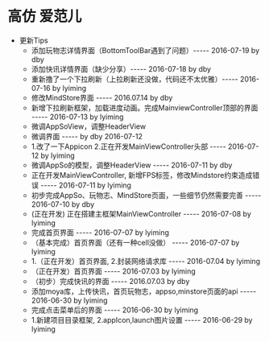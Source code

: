 # 高仿 爱范儿
- 更新Tips
    - 添加玩物志详情界面（BottomToolBar遇到了问题）----- 2016-07-19 by dby
    - 添加快讯详情界面（缺少分享）----- 2016-07-18 by dby
    - 重新撸了一个下拉刷新（上拉刷新还没做，代码还不太优雅）----- 2016-07-16    by lyiming
    - 修改MindStore界面 ----- 2016.07.14 by dby
    - 新增下拉刷新框架，加载进度动画。完成MainviewController顶部的界面   ----- 2016-07-13    by lyiming
    - 微调AppSoView，调整HeaderView
    - 微调界面 ----- by dby 2016-07-12  
    - 1.改了一下Appicon 2.正在开发MainViewController头部  ----- 2016-07-12    by lyiming
    - 微调AppSo的模型，调整HeaderView ----- 2016-07-11 by dby
    - 正在开发MainViewController, 新增FPS标签，修改Mindstore约束造成错误 ----- 2016-07-11    by lyiming
    - 初步完成AppSo、玩物志、MindStore页面，一些细节仍然需要完善 ----- 2016-07-10 by dby
    - (正在开发) 正在搭建主框架MainViewController ----- 2016-07-08    by lyiming
    - 完成首页界面 ----- 2016-07-07    by lyiming
    - （基本完成）首页界面（还有一种cell没做） ----- 2016-07-07    by lyiming
    - 1.（正在开发）首页界面, 2.封装网络请求库     ----- 2016-07.04    by lyiming
    - （正在开发）首页界面 ----- 2016-07.03    by lyiming
    - （初步）完成快讯的界面 ----- 2016.07.03   by dby
    - 添加moya库，上传快讯，首页玩物志，appso,minstore页面的api ----- 2016-06-30    by lyiming
    - 完成点击菜单后的界面                        ----- 2016-06-30    by lyiming
    - 1.新建项目目录框架, 2.appIcon,launch图片设置 ----- 2016-06-29    by lyiming
    

